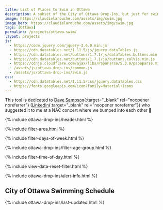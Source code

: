 ```yaml
---
title: List of Places to Swim in Ottawa
description: A subset of the City of Ottawa Drop-Ins, but just for swimming!
image: https://claudielarouche.com/assets/img/swim.jpg
image_hero: https://claudielarouche.com/assets/img/swim.jpg
tags: [Ottawa]
permalink: /projects/ottawa-swim/
layout: projects
js:
  - https://code.jquery.com/jquery-3.6.0.min.js
  - https://cdn.datatables.net/1.11.5/js/jquery.dataTables.js
  - https://cdn.datatables.net/buttons/1.7.1/js/dataTables.buttons.min.js
  - https://cdn.datatables.net/buttons/1.7.1/js/buttons.colVis.min.js
  - https://cdnjs.cloudflare.com/ajax/libs/PapaParse/5.3.0/papaparse.min.js
  - /assets/js/ottawa-drop-ins/common.js
  - /assets/js/ottawa-drop-ins/swim.js
css: 
  - https://cdn.datatables.net/1.11.5/css/jquery.dataTables.css
  - https://fonts.googleapis.com/icon?family=Material+Icons
---
```


This tool is dedicated to [Dave Sampson](https://davidsampson.ca/wp/){:target="_blank" rel="noopener noreferrer"} ([LinkedIn](https://www.linkedin.com/in/davidrsampson){:target="_blank" rel="noopener noreferrer"}) who suggested it to me at a NAC concert where we bumped into each other 🙂

{% include ottawa-drop-ins/header.html %}      

{% include filter-area.html %}   

{% include filter-days-of-week.html %}   

{% include ottawa-drop-ins/filter-age-group.html %}   

{% include filter-time-of-day.html %}     

{% include view-data-reset-filter.html %}   

{% include ottawa-drop-ins/alert-info.html %}  

## City of Ottawa Swimming Schedule

{% include ottawa-drop-ins/last-updated.html %}  

<div id="csvData"></div>